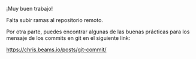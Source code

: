 ¡Muy buen trabajo!

Falta subir ramas al repositorio remoto. 

Por otra parte, puedes encontrar algunas de las buenas prácticas para los 
mensaje de los commits en git en el siguiente link:

https://chris.beams.io/posts/git-commit/
